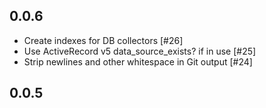 ## 0.0.6

* Create indexes for DB collectors [#26]
* Use ActiveRecord v5 data_source_exists? if in use [#25]
* Strip newlines and other whitespace in Git output [#24]

## 0.0.5
